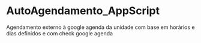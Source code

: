 # AutoAgendamento_AppScript
Agendamento externo à google agenda da unidade com base em horários e dias definidos e com check google agenda
